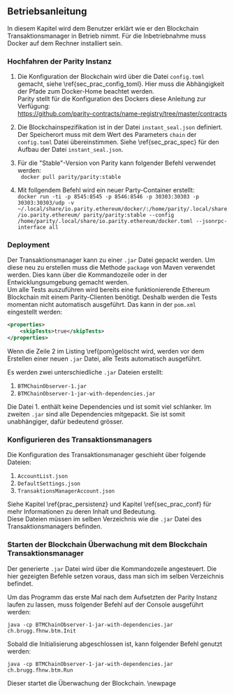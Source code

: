 
## Betriebsanleitung

In diesem Kapitel wird dem Benutzer erklärt wie er den Blockchain
Transaktionsmanager in Betrieb nimmt. Für die Inbetriebnahme muss Docker auf dem
Rechner installiert sein.

### Hochfahren der Parity Instanz

1. Die Konfiguration der Blockchain wird über die Datei  ```config.toml```
  gemacht, siehe \ref{sec_prac_config_toml}. Hier muss die Abhängigkeit der
  Pfade zum Docker-Home beachtet werden.\
  Parity stellt für die Konfiguration des Dockers diese Anleitung zur Verfügung:\
  https://github.com/parity-contracts/name-registry/tree/master/contracts

2. Die  Blockchainspezifikation ist in der Datei ```instant_seal.json```
  definiert. Der Speicherort muss mit dem Wert des Parameters ```chain``` der
  ```config.toml``` Datei übereinstimmen. Siehe \ref{sec_prac_spec} für den Aufbau der
  Datei ```instant_seal.json```.

3. Für die "Stable"-Version von Parity kann folgender Befehl verwendet werden:\
   ``` docker pull parity/parity:stable```

4. Mit follgendem Befehl wird ein neuer Party-Container erstellt:\
   ```docker run -ti -p 8545:8545 -p 8546:8546 -p 30303:30303 -p 30303:30303/udp -v ~/.local/share/io.parity.ethereum/docker/:/home/parity/.local/share/io.parity.ethereum/ parity/parity:stable --config /home/parity/.local/share/io.parity.ethereum/docker.toml --jsonrpc-interface all ```


### Deployment 

Der Transaktionsmanager kann zu einer ```.jar``` Datei gepackt werden. Um diese
neu zu erstellen muss die Methode ```package``` von Maven verwendet werden.
Dies kann über die Kommandozeile oder in der Entwicklungsumgebung gemacht
werden.\
Um alle Tests auszuführen wird bereits eine funktionierende Ethereum Blockchain
mit einem Parity-Clienten benötigt. Deshalb werden die Tests momentan nicht
automatisch ausgeführt. Das kann in der ```pom.xml``` eingestellt werden:

```{caption="pom.xml Properties" label=pom}
<properties>
    <skipTests>true</skipTests>
</properties>
```
Wenn die Zeile 2 im Listing \ref{pom}gelöscht wird, werden vor dem
Erstellen einer neuen ```.jar``` Datei, alle Tests automatisch ausgeführt.

Es werden zwei unterschiedliche ```.jar``` Dateien erstellt: 

1. ```BTMChainObserver-1.jar```
2. ```BTMChainObserver-1-jar-with-dependencies.jar```

Die Datei 1. enthält keine Dependencies und ist somit viel schlanker. Im zweiten
```.jar``` sind alle Dependencies mitgepackt. Sie ist somit unabhängiger, dafür
bedeutend grösser. 


### Konfigurieren des Transaktionsmanagers

Die Konfiguration des Transaktionsmanager geschieht über folgende Dateien:

1. ```AccountList.json```
1. ```DefaultSettings.json```
1. ```TransaktionsManagerAccount.json```

Siehe Kapitel \ref{prac_persistenz} und Kapitel \ref{sec_prac_conf} für mehr
Informationen zu deren Inhalt und Bedeutung.\
Diese Dateien müssen im selben Verzeichnis wie die ```.jar``` Datei des
Transaktionsmanagers befinden. 


### Starten der Blockchain Überwachung mit dem Blockchain Transaktionsmanager

Der generierte ```.jar``` Datei wird über die Kommandozeile angesteuert. Die
hier gezeigten Befehle setzen voraus, dass man sich im selben Verzeichnis
befindet.

Um das Programm das erste Mal nach dem Aufsetzten der Parity Instanz
laufen zu lassen, muss folgender Befehl auf der Console ausgeführt werden:

```java -cp BTMChainObserver-1-jar-with-dependencies.jar ch.brugg.fhnw.btm.Init```

Sobald die Initialisierung abgeschlossen ist, kann folgender Befehl genutzt werden:

```java -cp BTMChainObserver-1-jar-with-dependencies.jar ch.brugg.fhnw.btm.Run```

Dieser startet die Überwachung der Blockchain. 
\newpage
